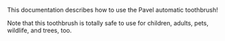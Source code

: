 This documentation describes how to use the Pavel automatic toothbrush!

Note that this toothbrush is totally safe to use for children, adults, pets, wildlife, and trees, too.